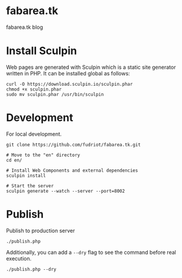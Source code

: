 fabarea.tk
==========

fabarea.tk blog

Install Sculpin
===============

Web pages are generated with Sculpin which is a static site generator written in PHP.
It can be installed global as follows:

	curl -O https://download.sculpin.io/sculpin.phar
	chmod +x sculpin.phar
	sudo mv sculpin.phar /usr/bin/sculpin

Development
===========

For local development.

	git clone https://github.com/fudriot/fabarea.tk.git

    # Move to the "en" directory
	cd en/

	# Install Web Components and external dependencies
	sculpin install

	# Start the server
	sculpin generate --watch --server --port=8002


Publish
=======

Publish to production server

	./publish.php

Additionally, you can add a ``--dry`` flag to see the command before real execution.

	./publish.php --dry
